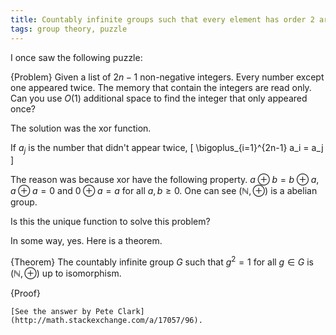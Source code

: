 ```yaml
---
title: Countably infinite groups such that every element has order 2 are isomorphic
tags: group theory, puzzle
---
```

I once saw the following puzzle: 

{Problem}
    Given a list of $2n-1$ non-negative integers. Every number except one appeared twice. The memory that contain the integers are read only. Can you use $O(1)$ additional space to find the integer that only appeared once?
 
The solution was the xor function.
 
If $a_j$ is the number that didn't appear twice,
\[
\bigoplus_{i=1}^{2n-1} a_i = a_j
\]

The reason was because xor have the following property.
$a \oplus b = b \oplus a$, $a \oplus a = 0$ and $0 \oplus a = a$ for all $a,b\geq 0$.
One can see $(\mathbb{N}, \oplus)$ is a abelian group. 

Is this the unique function to solve this problem?

In some way, yes. 
Here is a theorem.

{Theorem}
    The countably infinite group $G$ such that $g^2 = 1$ for all $g\in G$ is $(\mathbb{N}, \oplus)$ up to isomorphism.

{Proof}
    
    [See the answer by Pete Clark](http://math.stackexchange.com/a/17057/96).